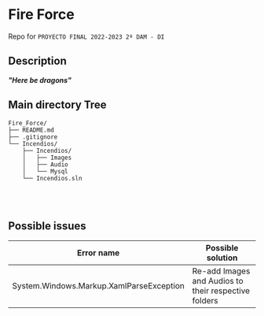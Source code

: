 # Fire Force
Repo for ```PROYECTO FINAL 2022-2023 2º DAM - DI```

## Description
***"Here be dragons"***

## Main directory Tree
```
Fire_Force/
├── README.md
├── .gitignore
└── Incendios/
    ├── Incendios/
    │   ├── Images
    │   ├── Audio
    │   └── Mysql
    └── Incendios.sln
```
<br/><br/>

## Possible issues
|              Error name                |                Possible solution                  |
|----------------------------------------|---------------------------------------------------|
|System.Windows.Markup.XamlParseException|Re-add Images and Audios to their respective folders|